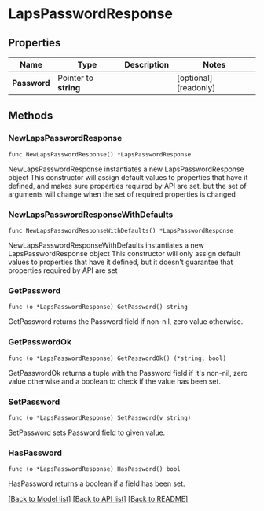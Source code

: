# LapsPasswordResponse

## Properties

Name | Type | Description | Notes
------------ | ------------- | ------------- | -------------
**Password** | Pointer to **string** |  | [optional] [readonly] 

## Methods

### NewLapsPasswordResponse

`func NewLapsPasswordResponse() *LapsPasswordResponse`

NewLapsPasswordResponse instantiates a new LapsPasswordResponse object
This constructor will assign default values to properties that have it defined,
and makes sure properties required by API are set, but the set of arguments
will change when the set of required properties is changed

### NewLapsPasswordResponseWithDefaults

`func NewLapsPasswordResponseWithDefaults() *LapsPasswordResponse`

NewLapsPasswordResponseWithDefaults instantiates a new LapsPasswordResponse object
This constructor will only assign default values to properties that have it defined,
but it doesn't guarantee that properties required by API are set

### GetPassword

`func (o *LapsPasswordResponse) GetPassword() string`

GetPassword returns the Password field if non-nil, zero value otherwise.

### GetPasswordOk

`func (o *LapsPasswordResponse) GetPasswordOk() (*string, bool)`

GetPasswordOk returns a tuple with the Password field if it's non-nil, zero value otherwise
and a boolean to check if the value has been set.

### SetPassword

`func (o *LapsPasswordResponse) SetPassword(v string)`

SetPassword sets Password field to given value.

### HasPassword

`func (o *LapsPasswordResponse) HasPassword() bool`

HasPassword returns a boolean if a field has been set.


[[Back to Model list]](../README.md#documentation-for-models) [[Back to API list]](../README.md#documentation-for-api-endpoints) [[Back to README]](../README.md)


